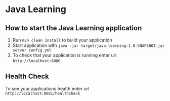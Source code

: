 # Java Learning

How to start the Java Learning application
---

1. Run `mvn clean install` to build your application
1. Start application with `java -jar target/java-learning-1.0-SNAPSHOT.jar server config.yml`
1. To check that your application is running enter url `http://localhost:8080`

Health Check
---

To see your applications health enter url `http://localhost:8081/healthcheck`
